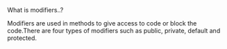 What is modifiers..?

Modifiers are used in methods to give access to code or block the code.There are four types of modifiers such as public, private, default and protected.
